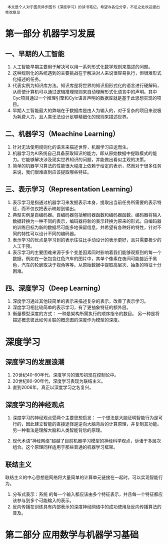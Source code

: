      本文是个人对于图灵异步图书《深度学习》的读书笔记，希望与各位分享，不足之处欢迎提出修改意见

#  第一部分 机器学习发展
## 	一、早期的人工智能
1. 人工智能早期主要用于解决可以用一系列形式化数学规则来描述的问题。
2. 这种规则化的系统遇到的主要挑战在于解决对人来说很容易执行，但很难形式化描述的任务。
3.  代表实例为知识库方法。知识库是将世界的知识用形式化的语言进行硬解码，从而使计算机可以通过逻辑推理规则来自动理解形式化语言中的声明。其中Cyc项目通过一个推理引擎和Cylc语言声明的数据库就是基于此思想实现的项目。
4. 早期人工智能最大的弊端在于数据库是由人为输入的，对于复杂的项目来说极为耗费人力，且人类无法设计足够精细化的规则来描述世界。

## 二、机器学习（Meachine Learning）
1. 针对无法使用规则化的语言来描述世界，机器学习应运而生。
2. 机器学习为AI系统自己具备获取知识的能力，即从原始数据中提取模式的能力。它能够解决涉及现实世界知识的问题，并能做出看似主观的决策。
3. 简单的机器学习算法的性能很大程度上依赖于给定的表示，然而对于很多任务来说，我们很难直到应该提取哪些特征。
## 三、表示学习（Representation Learning）
1. 表示学习是指通过机器学习来发掘表示本身，提取出当前任务所需要的表示特征，而不仅仅把表示映射到输出。
2. 典型实例是自编码器。自编码器包括解码器函数和编码器函数，编码器将输入数据转换为一种不同的表示，编码器将新的表示转换为原来的形式。自编码器的训练目标为新的数据尽可能多地保留信息，并希望有各种好的特性，针对不同的特性可以设计不同的编码器。
3. 表示学习的优点是学习到的表示往往比手动设计的表示更好，且只需要极少的人工干预。
4. 表示学习的主要困难来源于多个变差因素同时影响着我们能够观察到的每一个数据，例如在一张包含红色汽车的图片中，其单个像素在夜间可能接近于黑色，汽车的轮廓取决于视角等等。从原始数据中提取高层次、抽象的特征十分困难。
## 四、深度学习（Deep Learning）
1. 深度学习通过其他较简单的表示来描述复杂的表示，改善了表示学习。
2. 深度学习相比较简单的表示学习，有了更抽象特征的额外层。
3. 衡量模型深度的方式：
	  一种是架构所需执行的顺序指令的数目。
         另一种是将描述概念彼此如何关联的概念图的深度作为模型的深度。

# 深度学习
## 深度学习的发展浪潮
1. 20世纪40-60年代，深度学习的雏形初现在控制论中。
2. 20世纪80-90年代，深度学习表现为联结主义。
3. 直到2006年，真正以深度学习之名复兴。
## 深度学习的神经观点
1. 深度学习的神经观点受两个主要思想启发：
       一个想法是大脑证明智能行为是可行的，因此建立智能的直接途径是逆向大脑背后的计算原理，并复制其功能。
       另一种看法是理解大脑和人类智能背后的原理。

2. 现代术语“神经网络”超越了目前机器学习模型的神经科学观点，诉诸于多层次组合。这个原理同样适用于那些普通的机器学习框架。
## 联结主义
联结主义的中心思想是网络将大量简单的计算单元链接在一起时，可以实现智能行为。
1. 分布式表示：系统 的每一个输入都应该由多个特征表示，并且每一个特征都应该参与到多个可能输入的表示。
2. 反向传播在训练具有内部表示的深度神经网络中的成功使用及反向传播算法的普及。

# 第二部分 应用数学与机器学习基础
